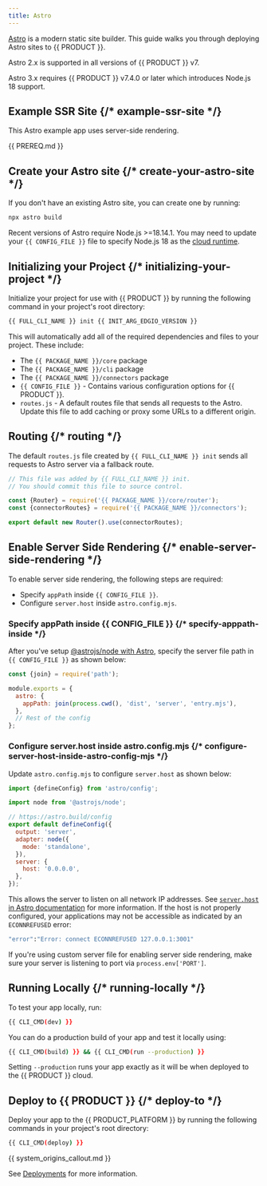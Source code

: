 ```yaml
---
title: Astro
---
```


[Astro](https://astro.build/) is a modern static site builder. This guide walks you through deploying Astro sites to {{ PRODUCT }}.

<Callout type="important">

Astro 2.x is supported in all versions of {{ PRODUCT }} v7.

Astro 3.x requires {{ PRODUCT }} v7.4.0 or later which introduces Node.js 18 support.

</Callout>

## Example SSR Site {/* example-ssr-site */}

This Astro example app uses server-side rendering.

<ExampleButtons
  title="Astro SSR"
  siteUrl="https://edgio-community-examples-v7-astro-live.edgio.link/"
  repoUrl="https://github.com/edgio-docs/edgio-v7-astro-example"
/>

{{ PREREQ.md }}

## Create your Astro site {/* create-your-astro-site */}

If you don't have an existing Astro site, you can create one by running:

```bash
npx astro build
```

<Callout type="important">

Recent versions of Astro require Node.js >=18.14.1. You may need to update your `{{ CONFIG_FILE }}` file to specify Node.js 18 as the [cloud runtime](/applications/performance/cdn_as_code/edgio_config#cloudruntime).

</Callout>

## Initializing your Project {/* initializing-your-project */}

Initialize your project for use with {{ PRODUCT }} by running the following command in your project's root directory:

```bash
{{ FULL_CLI_NAME }} init {{ INIT_ARG_EDGIO_VERSION }}
```

This will automatically add all of the required dependencies and files to your project. These include:

- The `{{ PACKAGE_NAME }}/core` package
- The `{{ PACKAGE_NAME }}/cli` package
- The `{{ PACKAGE_NAME }}/connectors` package
- `{{ CONFIG_FILE }}` - Contains various configuration options for {{ PRODUCT }}.
- `routes.js` - A default routes file that sends all requests to the Astro. Update this file to add caching or proxy some URLs to a different origin.

## Routing {/* routing */}

The default `routes.js` file created by `{{ FULL_CLI_NAME }} init` sends all requests to Astro server via a fallback route.

```js
// This file was added by {{ FULL_CLI_NAME }} init.
// You should commit this file to source control.

const {Router} = require('{{ PACKAGE_NAME }}/core/router');
const {connectorRoutes} = require('{{ PACKAGE_NAME }}/connectors');

export default new Router().use(connectorRoutes);
```

## Enable Server Side Rendering {/* enable-server-side-rendering */}

To enable server side rendering, the following steps are required:

- Specify `appPath` inside `{{ CONFIG_FILE }}`.
- Configure `server.host` inside `astro.config.mjs`.

### Specify appPath inside {{ CONFIG_FILE }} {/* specify-apppath-inside */}

After you've setup [@astrojs/node with Astro](https://docs.astro.build/en/guides/integrations-guide/node/), specify the server file path in `{{ CONFIG_FILE }}` as shown below:

```js filename="{{ CONFIG_FILE }}" ins="1,4-6"
const {join} = require('path');

module.exports = {
  astro: {
    appPath: join(process.cwd(), 'dist', 'server', 'entry.mjs'),
  },
  // Rest of the config
};
```

### Configure server.host inside astro.config.mjs {/* configure-server-host-inside-astro-config-mjs */}

Update `astro.config.mjs` to configure `server.host` as shown below:

```js filename="astro.config.mjs" ins="11-13"
import {defineConfig} from 'astro/config';

import node from '@astrojs/node';

// https://astro.build/config
export default defineConfig({
  output: 'server',
  adapter: node({
    mode: 'standalone',
  }),
  server: {
    host: '0.0.0.0',
  },
});
```

This allows the server to listen on all network IP addresses. See [`server.host` in Astro documentation](https://docs.astro.build/en/reference/configuration-reference/#serverhost) for more information. If the host is not properly configured, your applications may not be accessible as indicated by an `ECONNREFUSED` error:

```bash
"error":"Error: connect ECONNREFUSED 127.0.0.1:3001"
```

If you're using custom server file for enabling server side rendering, make sure your server is listening to port via `process.env['PORT']`.

## Running Locally {/* running-locally */}

To test your app locally, run:

```bash
{{ CLI_CMD(dev) }}
```

You can do a production build of your app and test it locally using:

```bash
{{ CLI_CMD(build) }} && {{ CLI_CMD(run --production) }}
```

Setting `--production` runs your app exactly as it will be when deployed to the {{ PRODUCT }} cloud.

## Deploy to {{ PRODUCT }} {/* deploy-to */}

Deploy your app to the {{ PRODUCT_PLATFORM }} by running the following commands in your project's root directory:

```bash
{{ CLI_CMD(deploy) }}
```

{{ system_origins_callout.md }}

See [Deployments](/applications/basics/deployments) for more information.
